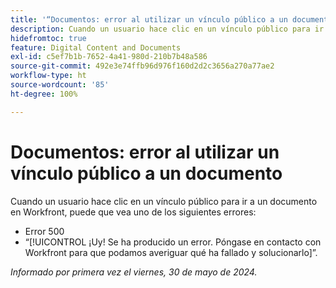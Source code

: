 ```yaml
---
title: '“Documentos: error al utilizar un vínculo público a un documento”'
description: Cuando un usuario hace clic en un vínculo público para ir a un documento en Workfront, puede que vea un error.
hidefromtoc: true
feature: Digital Content and Documents
exl-id: c5ef7b1b-7652-4a41-980d-210b7b48a586
source-git-commit: 492e3e74ffb96d976f160d2d2c3656a270a77ae2
workflow-type: ht
source-wordcount: '85'
ht-degree: 100%

---
```


# Documentos: error al utilizar un vínculo público a un documento

Cuando un usuario hace clic en un vínculo público para ir a un documento en Workfront, puede que vea uno de los siguientes errores:

* Error 500
* “[!UICONTROL ¡Uy! Se ha producido un error. Póngase en contacto con Workfront para que podamos averiguar qué ha fallado y solucionarlo]”.


_Informado por primera vez el viernes, 30 de mayo de 2024._
